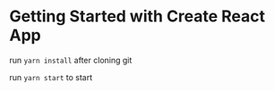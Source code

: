 # Getting Started with Create React App

run ```yarn install``` after cloning git

run ```yarn start``` to start